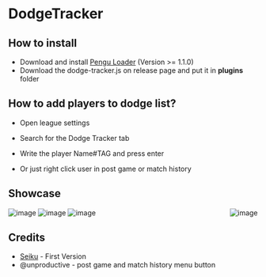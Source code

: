 # DodgeTracker

## How to install
- Download and install [Pengu Loader](https://github.com/PenguLoader/PenguLoader) (Version >= 1.1.0)
- Download the dodge-tracker.js on release page and put it in **plugins** folder

## How to add players to dodge list?
- Open league settings
- Search for the Dodge Tracker tab
- Write the player Name#TAG and press enter

- Or just right click user in post game or match history

## Showcase
<p>
<img align="right" src="https://media.discordapp.net/attachments/1189693072548839464/1189971956108378202/image.png?ex=65a01abe&is=658da5be&hm=8582c21641864b9810fc82aed3c332e48ab90cc48c055bb9ff262b650e067ae8&=&format=webp&quality=lossless&width=991&height=671" alt="image" />
<img src="https://media.discordapp.net/attachments/1189693072548839464/1189693073198940231/image.png?ex=659f1704&is=658ca204&hm=92b6301599881d938f9965d399dcbfc20ce94d6a2ebdc2438b38fc11cdfc8502&=&format=webp&quality=lossless" alt="image" />
<img src="https://media.discordapp.net/attachments/1189693072548839464/1189693073538695249/image.png?ex=659f1704&is=658ca204&hm=7f9ed76b958a56d2ac71f6a8eb8d4f096573adb0817e8d52e24fd7b845ab87e1&=&format=webp&quality=lossless" alt="image" />
<img src="https://media.discordapp.net/attachments/862669234457542656/1190436559565095013/image.png?ex=65a1cb71&is=658f5671&hm=ec3d380f5024212365e6858e1a5d13883d43ce41bf7d15ab2acd67fa18bddf9e&=&format=webp&quality=lossless" alt="image" />
</p>

## Credits
- [Seiku](https://github.com/vergonha) - First Version 
- @unproductive - post game and match history menu button
